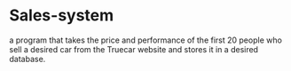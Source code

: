 # Sales-system
a program that takes the price and performance of the first 20 people who sell a desired car from the Truecar website and stores it in a desired database.
